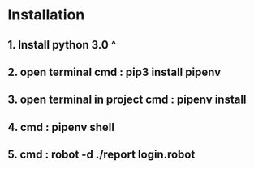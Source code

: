 # Installation

## 1. Install python 3.0 ^

## 2. open terminal cmd : pip3 install pipenv

## 3. open terminal in project cmd : pipenv install

## 4. cmd : pipenv shell

## 5. cmd : robot -d ./report login.robot
